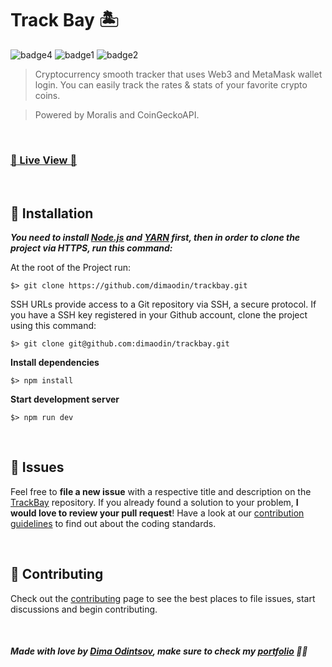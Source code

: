 # Track Bay 🏝️

 ![badge4](https://img.shields.io/badge/nextjs-%23000000.svg?style=for-the-badge&logo=next.js&logoColor=white) ![badge1](https://img.shields.io/badge/javascript-%23323330.svg?style=for-the-badge&logo=javascript&logoColor=%23F7DF1E) ![badge2](https://img.shields.io/badge/css3-%231572B6.svg?style=for-the-badge&logo=css3&logoColor=white)
 
> Cryptocurrency smooth tracker that uses Web3 and MetaMask wallet login. You can easily track the rates & stats of your favorite crypto coins.

> Powered by Moralis and CoinGeckoAPI.

<br>

### [:rocket: Live View :rocket:](https://trackbay.vercel.app/)

<br>

## :construction_worker: Installation

***You need to install [Node.js](https://nodejs.org/en/download/) and [YARN](https://yarnpkg.com/) first, then in order to clone the project via HTTPS, run this command:***

At the root of the Project run:

```
$> git clone https://github.com/dimaodin/trackbay.git
```

SSH URLs provide access to a Git repository via SSH, a secure protocol. If you have a SSH key registered in your Github account, clone the project using this command:

```
$> git clone git@github.com:dimaodin/trackbay.git
```

**Install dependencies**

```
$> npm install
```

**Start development server**

```
$> npm run dev
```

<br>

## :bug: Issues

Feel free to **file a new issue** with a respective title and description on the [TrackBay](https://github.com/dimaodin/TrackBay/issues) repository. If you already found a solution to your problem, **I would love to review your pull request**! Have a look at our [contribution guidelines](https://github.com/dimaodin/TrackBay/blob/main/CONTRIBUTING.md) to find out about the coding standards.

<br>

## :tada: Contributing

Check out the [contributing](https://github.com/dimaodin/TrackBay/blob/main/CONTRIBUTING.md) page to see the best places to file issues, start discussions and begin contributing.

<br>

##### Made with love by [Dima Odintsov](https://github.com/DimaOdin), make sure to check my [portfolio](https://dimaodin.com/) 💜🚀
